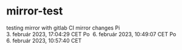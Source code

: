 # mirror-test
testing mirror with gitlab CI mirror changes
Pi  3. február 2023, 17:04:29 CET
Po  6. február 2023, 10:49:07 CET
Po  6. február 2023, 10:57:40 CET
